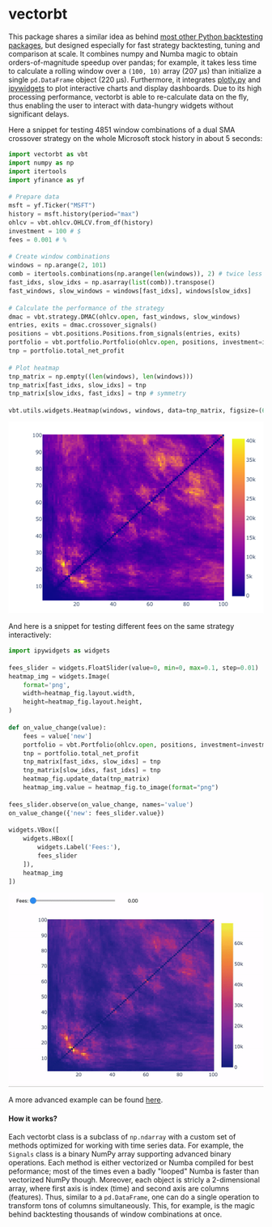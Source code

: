 # vectorbt

This package shares a similar idea as behind [most other Python backtesting packages](https://github.com/mementum/backtrader#alternatives), but designed especially for fast strategy backtesting, tuning and comparison at scale. It combines numpy and Numba magic to obtain orders-of-magnitude speedup over pandas; for example, it takes less time to calculate a rolling window over a `(100, 10)` array (207 µs) than initialize a single `pd.DataFrame` object (220 µs). Furthermore, it integrates [plotly.py](https://github.com/plotly/plotly.py) and [ipywidgets](https://github.com/jupyter-widgets/ipywidgets) to plot interactive charts and display dashboards. Due to its high processing performance, vectorbt is able to re-calculate data on the fly, thus enabling the user to interact with data-hungry widgets without significant delays.

Here a snippet for testing 4851 window combinations of a dual SMA crossover strategy on the whole Microsoft stock history in about 5 seconds:

```python
import vectorbt as vbt
import numpy as np
import itertools
import yfinance as yf

# Prepare data
msft = yf.Ticker("MSFT")
history = msft.history(period="max")
ohlcv = vbt.ohlcv.OHLCV.from_df(history)
investment = 100 # $
fees = 0.001 # %

# Create window combinations
windows = np.arange(2, 101)
comb = itertools.combinations(np.arange(len(windows)), 2) # twice less params
fast_idxs, slow_idxs = np.asarray(list(comb)).transpose()
fast_windows, slow_windows = windows[fast_idxs], windows[slow_idxs]

# Calculate the performance of the strategy
dmac = vbt.strategy.DMAC(ohlcv.open, fast_windows, slow_windows)
entries, exits = dmac.crossover_signals()
positions = vbt.positions.Positions.from_signals(entries, exits)
portfolio = vbt.portfolio.Portfolio(ohlcv.open, positions, investment=investment, fees=fees)
tnp = portfolio.total_net_profit

# Plot heatmap
tnp_matrix = np.empty((len(windows), len(windows)))
tnp_matrix[fast_idxs, slow_idxs] = tnp
tnp_matrix[slow_idxs, fast_idxs] = tnp # symmetry

vbt.utils.widgets.Heatmap(windows, windows, data=tnp_matrix, figsize=(600, 450)).show_png()
```

![msft_heatmap.png](msft_heatmap.png)

And here is a snippet for testing different fees on the same strategy interactively:

```python
import ipywidgets as widgets

fees_slider = widgets.FloatSlider(value=0, min=0, max=0.1, step=0.01)
heatmap_img = widgets.Image(
    format='png',
    width=heatmap_fig.layout.width,
    height=heatmap_fig.layout.height,
)

def on_value_change(value):
    fees = value['new']
    portfolio = vbt.Portfolio(ohlcv.open, positions, investment=investment, fees=fees)
    tnp = portfolio.total_net_profit
    tnp_matrix[fast_idxs, slow_idxs] = tnp
    tnp_matrix[slow_idxs, fast_idxs] = tnp
    heatmap_fig.update_data(tnp_matrix)
    heatmap_img.value = heatmap_fig.to_image(format="png")
    
fees_slider.observe(on_value_change, names='value')
on_value_change({'new': fees_slider.value})

widgets.VBox([
    widgets.HBox([
        widgets.Label('Fees:'), 
        fees_slider
    ]), 
    heatmap_img
])
```

![msft_heatmap_by_fees.gif](msft_heatmap_by_fees.gif)

A more advanced example can be found [here](hello).

#### How it works?

Each vectorbt class is a subclass of `np.ndarray` with a custom set of methods optimized for working with time series data. For example, the `Signals` class is a binary NumPy array supporting advanced binary operations. Each method is either vectorized or Numba compiled for best peformance; most of the times even a badly "looped" Numba is faster than vectorized NumPy though. Moreover, each object is stricly a 2-dimensional array, where first axis is index (time) and second axis are columns (features). Thus, similar to a `pd.DataFrame`, one can do a single operation to transform tons of columns simultaneously. This, for example, is the magic behind backtesting thousands of window combinations at once.
